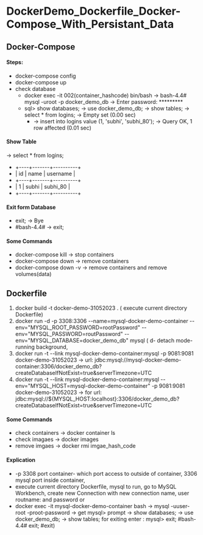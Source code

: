 # DockerDemo_Dockerfile_Docker-Compose_With_Persistant_Data
## Docker-Compose
#### Steps:
- docker-compose config
- docker-compose up
- check database
    - docker exec -it 002(container_hashcode) bin/bash  -> bash-4.4# mysql -uroot -p docker_demo_db -> Enter password: *********
    - sql> show databases; -> use docker_demo_db; -> show tables; -> select * from logins; -> Empty set (0.00 sec)
        - -> insert into logins value (1, 'subhi', 'subhi_80'); -> Query OK, 1 row affected (0.01 sec)
#### Show Table
-> select * from logins;
* +----+-------+----------+
* | id | name  | username |
* +----+-------+----------+
* |  1 | subhi | subhi_80 |
* +----+-------+----------+
#### Exit form Database
-  exit; -> Bye
-   #bash-4.4# -> exit;

#### Some Commands
- docker-compose kill -> stop containers
- docker-compose down  -> remove containers
- docker-compose down -v -> remove containers and remove volumes(data)

## Dockerfile
1. docker build -t docker-demo-31052023 . ( execute current directory Dockerfile)
2. docker run -d -p 3308:3306 --name=mysql-docker-demo-container --env="MYSQL_ROOT_PASSWORD=rootPassword" --env="MYSQL_PASSWORD=routPassword" --env="MYSQL_DATABASE=docker_demo_db" mysql ( d- detach mode-running background,
3. docker run -t --link mysql-docker-demo-container:mysql -p 9081:9081 docker-demo-31052023 -> url: jdbc:mysql://mysql-docker-demo-container:3306/docker_demo_db?createDatabaseIfNotExist=true&serverTimezone=UTC
3. docker run -t --link mysql-docker-demo-container:mysql --env="MYSQL_HOST=mysql-docker-demo-container" -p 9081:9081 docker-demo-31052023 -> for url: jdbc:mysql://${MYSQL_HOST:localhost}:3306/docker_demo_db?createDatabaseIfNotExist=true&serverTimezone=UTC

#### Some Commands
- check containers -> docker container ls
- check imagaes -> docker images
- remove imgaes -> docker rmi imgae_hash_code
#### Explication
- -p 3308 port container- which port access to outside of container, 3306 mysql port inside container,
- execute current directory Dockerfile, mysql to run, go to MySQL Workbench, create new Connection with new connection name, user routname: and password or
- docker exec -it mysql-docker-demo-container bash -> mysql -uuser-root -proot-password -> get mysql> prompt ->  show databases; -> use docker_demo_db; -> show tables; for exiting enter : mysql> exit; #bash-4.4# exit; #exit)

